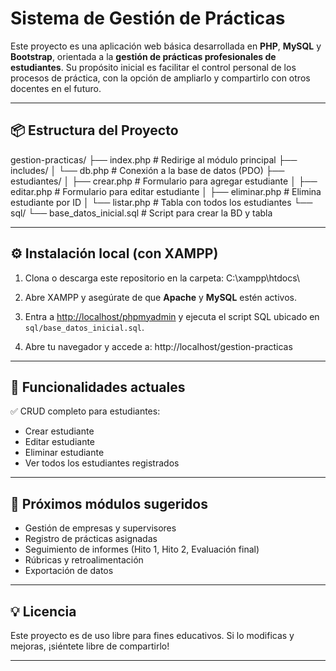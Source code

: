 # Sistema de Gestión de Prácticas

Este proyecto es una aplicación web básica desarrollada en **PHP**, **MySQL** y **Bootstrap**, orientada a la **gestión de prácticas profesionales de estudiantes**. Su propósito inicial es facilitar el control personal de los procesos de práctica, con la opción de ampliarlo y compartirlo con otros docentes en el futuro.

---

## 📦 Estructura del Proyecto

gestion-practicas/
├── index.php # Redirige al módulo principal
├── includes/
│ └── db.php # Conexión a la base de datos (PDO)
├── estudiantes/
│ ├── crear.php # Formulario para agregar estudiante
│ ├── editar.php # Formulario para editar estudiante
│ ├── eliminar.php # Elimina estudiante por ID
│ └── listar.php # Tabla con todos los estudiantes
└── sql/
└── base_datos_inicial.sql # Script para crear la BD y tabla


---

## ⚙️ Instalación local (con XAMPP)

1. Clona o descarga este repositorio en la carpeta:
C:\xampp\htdocs\

2. Abre XAMPP y asegúrate de que **Apache** y **MySQL** estén activos.

3. Entra a [http://localhost/phpmyadmin](http://localhost/phpmyadmin) y ejecuta el script SQL ubicado en `sql/base_datos_inicial.sql`.

4. Abre tu navegador y accede a:
http://localhost/gestion-practicas


---

## 🧪 Funcionalidades actuales

✅ CRUD completo para estudiantes:

- Crear estudiante  
- Editar estudiante  
- Eliminar estudiante  
- Ver todos los estudiantes registrados

---

## 🚀 Próximos módulos sugeridos

- Gestión de empresas y supervisores  
- Registro de prácticas asignadas  
- Seguimiento de informes (Hito 1, Hito 2, Evaluación final)  
- Rúbricas y retroalimentación  
- Exportación de datos

---

## 💡 Licencia

Este proyecto es de uso libre para fines educativos. Si lo modificas y mejoras, ¡siéntete libre de compartirlo!

---

